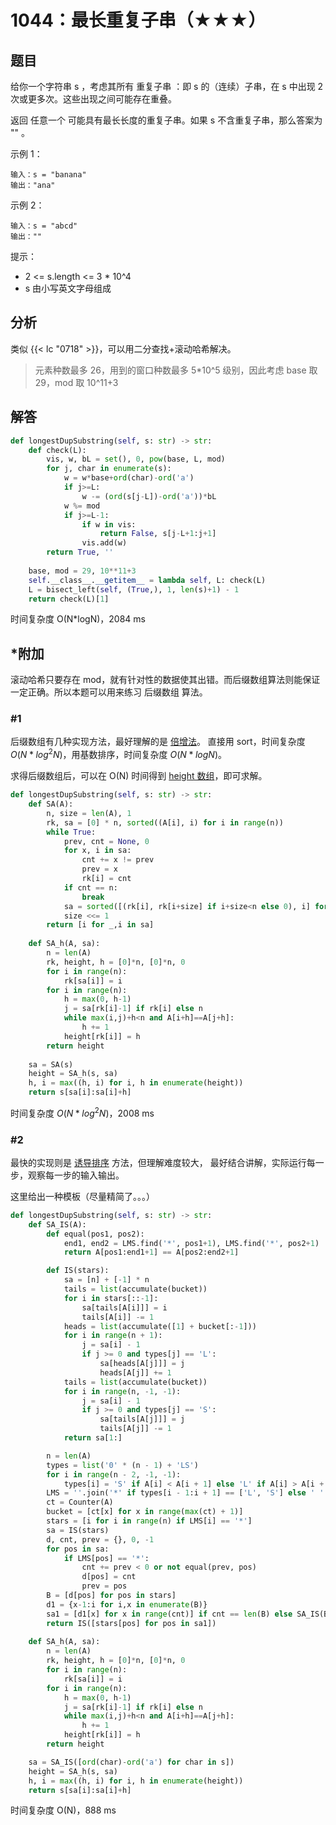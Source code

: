 # 1044：最长重复子串（★★★）


## 题目

给你一个字符串 s ，考虑其所有 重复子串 ：即 s 的（连续）子串，在 s 中出现 2 次或更多次。这些出现之间可能存在重叠。

返回 任意一个 可能具有最长长度的重复子串。如果 s 不含重复子串，那么答案为 "" 。

示例 1：
    
    输入：s = "banana"
    输出："ana"

示例 2：
    
    输入：s = "abcd"
    输出：""

提示：
- 2 <= s.length <= 3 * 10^4
- s 由小写英文字母组成
 
## 分析

类似 {{< lc "0718" >}}，可以用二分查找+滚动哈希解决。

> 元素种数最多 26，用到的窗口种数最多 5*10^5 级别，因此考虑 base 取 29，mod 取 10^11+3

## 解答

```python
def longestDupSubstring(self, s: str) -> str:
    def check(L):
        vis, w, bL = set(), 0, pow(base, L, mod)
        for j, char in enumerate(s):
            w = w*base+ord(char)-ord('a')
            if j>=L:
                w -= (ord(s[j-L])-ord('a'))*bL
            w %= mod
            if j>=L-1:
                if w in vis:
                    return False, s[j-L+1:j+1]
                vis.add(w)
        return True, ''
    
    base, mod = 29, 10**11+3
    self.__class__.__getitem__ = lambda self, L: check(L)
    L = bisect_left(self, (True,), 1, len(s)+1) - 1
    return check(L)[1]
```
时间复杂度 O(N*logN)，2084 ms

## *附加

滚动哈希只要存在 mod，就有针对性的数据使其出错。而后缀数组算法则能保证一定正确。所以本题可以用来练习 后缀数组 算法。

### #1

后缀数组有几种实现方法，最好理解的是 [倍增法](https://oi-wiki.org/string/sa/#_3)。
直接用 sort，时间复杂度 $O(N * log^2N)$，用基数排序，时间复杂度 $O(N * logN)$。

求得后缀数组后，可以在 O(N) 时间得到 [height 数组](https://oi-wiki.org/string/sa/#height)，即可求解。

```python
def longestDupSubstring(self, s: str) -> str:
    def SA(A):
        n, size = len(A), 1
        rk, sa = [0] * n, sorted((A[i], i) for i in range(n))
        while True:
            prev, cnt = None, 0
            for x, i in sa:
                cnt += x != prev
                prev = x
                rk[i] = cnt
            if cnt == n:
                break
            sa = sorted([(rk[i], rk[i+size] if i+size<n else 0), i] for i in range(n))
            size <<= 1
        return [i for _,i in sa]
    
    def SA_h(A, sa):
        n = len(A)
        rk, height, h = [0]*n, [0]*n, 0
        for i in range(n):
            rk[sa[i]] = i
        for i in range(n):
            h = max(0, h-1)
            j = sa[rk[i]-1] if rk[i] else n
            while max(i,j)+h<n and A[i+h]==A[j+h]:
                h += 1
            height[rk[i]] = h
        return height
    
    sa = SA(s)
    height = SA_h(s, sa)
    h, i = max((h, i) for i, h in enumerate(height))
    return s[sa[i]:sa[i]+h]
```
时间复杂度 $O(N * log^2N)$，2008 ms

### #2

最快的实现则是 [诱导排序](https://riteme.site/blog/2016-6-19/sais.html) 方法，但理解难度较大，
最好结合讲解，实际运行每一步，观察每一步的输入输出。

这里给出一种模板（尽量精简了。。。）

```python
def longestDupSubstring(self, s: str) -> str:
    def SA_IS(A):
        def equal(pos1, pos2):
            end1, end2 = LMS.find('*', pos1+1), LMS.find('*', pos2+1)
            return A[pos1:end1+1] == A[pos2:end2+1]

        def IS(stars):
            sa = [n] + [-1] * n
            tails = list(accumulate(bucket))
            for i in stars[::-1]:
                sa[tails[A[i]]] = i
                tails[A[i]] -= 1
            heads = list(accumulate([1] + bucket[:-1]))
            for i in range(n + 1):
                j = sa[i] - 1
                if j >= 0 and types[j] == 'L':
                    sa[heads[A[j]]] = j
                    heads[A[j]] += 1
            tails = list(accumulate(bucket))
            for i in range(n, -1, -1):
                j = sa[i] - 1
                if j >= 0 and types[j] == 'S':
                    sa[tails[A[j]]] = j
                    tails[A[j]] -= 1
            return sa[1:]

        n = len(A)
        types = list('0' * (n - 1) + 'LS')
        for i in range(n - 2, -1, -1):
            types[i] = 'S' if A[i] < A[i + 1] else 'L' if A[i] > A[i + 1] else types[i + 1]
        LMS = ''.join('*' if types[i - 1:i + 1] == ['L', 'S'] else ' ' for i in range(n + 1))
        ct = Counter(A)
        bucket = [ct[x] for x in range(max(ct) + 1)]
        stars = [i for i in range(n) if LMS[i] == '*']
        sa = IS(stars)
        d, cnt, prev = {}, 0, -1
        for pos in sa:
            if LMS[pos] == '*':
                cnt += prev < 0 or not equal(prev, pos)
                d[pos] = cnt
                prev = pos
        B = [d[pos] for pos in stars]
        d1 = {x-1:i for i,x in enumerate(B)}
        sa1 = [d1[x] for x in range(cnt)] if cnt == len(B) else SA_IS(B)
        return IS([stars[pos] for pos in sa1])
    
    def SA_h(A, sa):
        n = len(A)
        rk, height, h = [0]*n, [0]*n, 0
        for i in range(n):
            rk[sa[i]] = i
        for i in range(n):
            h = max(0, h-1)
            j = sa[rk[i]-1] if rk[i] else n
            while max(i,j)+h<n and A[i+h]==A[j+h]:
                h += 1
            height[rk[i]] = h
        return height

    sa = SA_IS([ord(char)-ord('a') for char in s])
    height = SA_h(s, sa)
    h, i = max((h, i) for i, h in enumerate(height))
    return s[sa[i]:sa[i]+h]
```
时间复杂度 O(N)，888 ms
